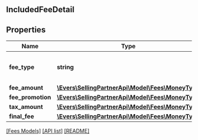 ## IncludedFeeDetail

## Properties

Name | Type | Description | Notes
------------ | ------------- | ------------- | -------------
**fee_type** | **string** | The type of fee charged to a seller. |
**fee_amount** | [**\Evers\SellingPartnerApi\Model\Fees\MoneyType**](MoneyType.md) |  |
**fee_promotion** | [**\Evers\SellingPartnerApi\Model\Fees\MoneyType**](MoneyType.md) |  | [optional]
**tax_amount** | [**\Evers\SellingPartnerApi\Model\Fees\MoneyType**](MoneyType.md) |  | [optional]
**final_fee** | [**\Evers\SellingPartnerApi\Model\Fees\MoneyType**](MoneyType.md) |  |

[[Fees Models]](../) [[API list]](../../Api) [[README]](../../../README.md)

